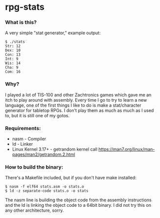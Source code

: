 # rpg-stats

### What is this? 

A very simple "stat generator," example output: 
```
$ ./stats 
Str: 12
Dex: 10
Con: 13
Int: 9
Wis: 14
Cha: 9
Com: 16
```
 

### Why? 
I played a lot of TIS-100 and other Zachtronics games which gave me an itch to play around with assembly.  Every time I go to try to learn a new language, one of the first things I like to do is make a stat/character generator for tabletop RPGs.  I don't play them as much as much as I used to, but it is still one of my gotos.


### Requirements:
 - nasm - Compiler
 - ld - Linker
 - Linux Kernel 3.17+ - getrandom kernel call https://man7.org/linux/man-pages/man2/getrandom.2.html

### How to build the binary:
There's a Makefile included, but if you don't have make installed: 
``` 
$ nasm -f elf64 stats.asm -o stats.o 
$ ld -z separate-code stats.o -o stats
```
The nasm line is building the object code from the assembly instructions and the ld is linking the object code to a 64bit binary.  I did not try this on any other architecture, sorry.

